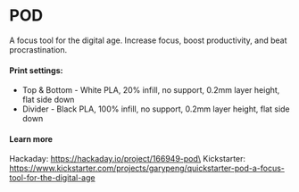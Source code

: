 # POD
A focus tool for the digital age. Increase focus, boost productivity, and beat procrastination.

#### Print settings:
- Top & Bottom - White PLA, 20% infill, no support, 0.2mm layer height, flat side down
- Divider - Black PLA, 100% infill, no support, 0.2mm layer height, flat side down

#### Learn more
Hackaday: https://hackaday.io/project/166949-pod\
Kickstarter: https://www.kickstarter.com/projects/garypeng/quickstarter-pod-a-focus-tool-for-the-digital-age

